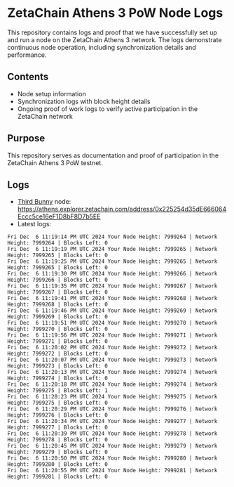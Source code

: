 # ZetaChain Athens 3 PoW Node Logs
This repository contains logs and proof that we have successfully set up and run a node on the ZetaChain Athens 3 network. The logs demonstrate continuous node operation, including synchronization details and performance.

## Contents
- Node setup information
- Synchronization logs with block height details
- Ongoing proof of work logs to verify active participation in the ZetaChain network

## Purpose
This repository serves as documentation and proof of participation in the ZetaChain Athens 3 PoW testnet.

## Logs

- [Third Bunny](https://thirdbunny.xyz/) node: https://athens.explorer.zetachain.com/address/0x225254d35dE666064Eccc5ce16eF1D8bF8D7b5EE
- Latest logs:
```
Fri Dec  6 11:19:14 PM UTC 2024 Your Node Height: 7999264 | Network Height: 7999264 | Blocks Left: 0
Fri Dec  6 11:19:19 PM UTC 2024 Your Node Height: 7999265 | Network Height: 7999265 | Blocks Left: 0
Fri Dec  6 11:19:25 PM UTC 2024 Your Node Height: 7999265 | Network Height: 7999265 | Blocks Left: 0
Fri Dec  6 11:19:30 PM UTC 2024 Your Node Height: 7999266 | Network Height: 7999266 | Blocks Left: 0
Fri Dec  6 11:19:35 PM UTC 2024 Your Node Height: 7999267 | Network Height: 7999267 | Blocks Left: 0
Fri Dec  6 11:19:41 PM UTC 2024 Your Node Height: 7999268 | Network Height: 7999268 | Blocks Left: 0
Fri Dec  6 11:19:46 PM UTC 2024 Your Node Height: 7999269 | Network Height: 7999269 | Blocks Left: 0
Fri Dec  6 11:19:51 PM UTC 2024 Your Node Height: 7999270 | Network Height: 7999270 | Blocks Left: 0
Fri Dec  6 11:19:56 PM UTC 2024 Your Node Height: 7999271 | Network Height: 7999271 | Blocks Left: 0
Fri Dec  6 11:20:02 PM UTC 2024 Your Node Height: 7999272 | Network Height: 7999272 | Blocks Left: 0
Fri Dec  6 11:20:07 PM UTC 2024 Your Node Height: 7999273 | Network Height: 7999273 | Blocks Left: 0
Fri Dec  6 11:20:13 PM UTC 2024 Your Node Height: 7999274 | Network Height: 7999274 | Blocks Left: 0
Fri Dec  6 11:20:18 PM UTC 2024 Your Node Height: 7999274 | Network Height: 7999275 | Blocks Left: 1
Fri Dec  6 11:20:23 PM UTC 2024 Your Node Height: 7999275 | Network Height: 7999275 | Blocks Left: 0
Fri Dec  6 11:20:29 PM UTC 2024 Your Node Height: 7999276 | Network Height: 7999276 | Blocks Left: 0
Fri Dec  6 11:20:34 PM UTC 2024 Your Node Height: 7999277 | Network Height: 7999277 | Blocks Left: 0
Fri Dec  6 11:20:39 PM UTC 2024 Your Node Height: 7999278 | Network Height: 7999278 | Blocks Left: 0
Fri Dec  6 11:20:45 PM UTC 2024 Your Node Height: 7999279 | Network Height: 7999279 | Blocks Left: 0
Fri Dec  6 11:20:50 PM UTC 2024 Your Node Height: 7999280 | Network Height: 7999280 | Blocks Left: 0
Fri Dec  6 11:20:55 PM UTC 2024 Your Node Height: 7999281 | Network Height: 7999281 | Blocks Left: 0
```
